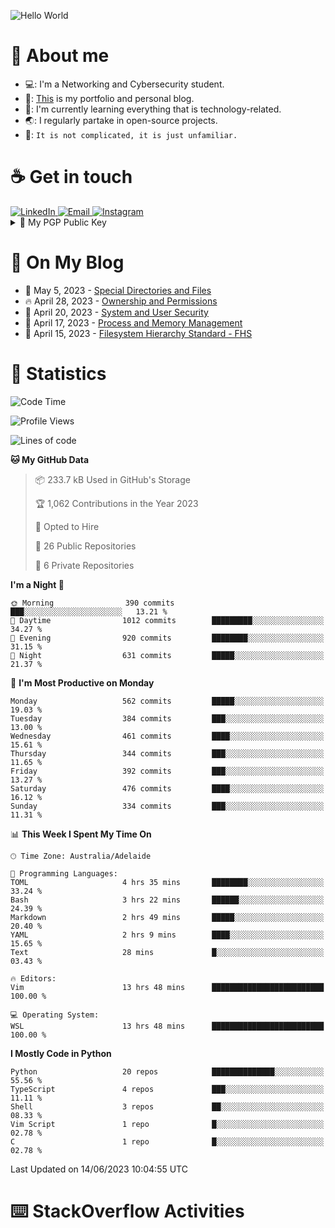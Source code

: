 <img src="https://raw.githubusercontent.com/sagar-viradiya/sagar-viradiya/master/resources/banner.png" alt="Hello World"><p align="center"></p>

# :robot: About me

- 💻: I'm a Networking and Cybersecurity student.
- 🔭: [This](https://tanducmai.com/) is my portfolio and personal blog.
- 🌱: I'm currently learning everything that is technology-related.
- 🌏: I regularly partake in open-source projects.
- 💬: `It is not complicated, it is just unfamiliar.`

# :coffee: Get in touch

<a target="_blank" href="https://www.linkedin.com/in/tanducmai/">
<img alt="LinkedIn" src="https://img.shields.io/badge/LinkedIn-0077B5?style=for-the-badge&logo=linkedin&logoColor=white" />
</a>
<a target="_blank" href="mailto:henryfromvietnam@gmail.com">
<img alt="Email" src="https://img.shields.io/badge/Gmail-D14836?style=for-the-badge&logo=gmail&logoColor=white" />
</a>
<a target="_blank" href="https://www.instagram.com/henry.maii/">
<img alt="Instagram" src="https://img.shields.io/badge/Instagram-E4405F?style=for-the-badge&logo=instagram&logoColor=white" />
</a>

<details>

  <summary>🔐 My PGP Public Key</summary>

```bash
$ gpg --recv-keys D2F1F3739A4E465E737C1F38F9E91488183ED044
```
  
</details>

# :scroll: On My Blog

<!-- BLOG-POST-LIST:START -->
 - 💯 May 5, 2023 - [Special Directories and Files](https://tanducmai.com/posts/systems-administration/special-directories-and-files/)
 - 🔥 April 28, 2023 - [Ownership and Permissions](https://tanducmai.com/posts/systems-administration/ownership-and-permissions/)
 - 💫 April 20, 2023 - [System and User Security](https://tanducmai.com/posts/systems-administration/system-and-user-security/)
 - 🚀 April 17, 2023 - [Process and Memory Management](https://tanducmai.com/posts/systems-administration/process-and-memory-management/)
 - 🌮 April 15, 2023 - [Filesystem Hierarchy Standard - FHS](https://tanducmai.com/posts/systems-administration/filesystem-hierarchy-standard-fhs/)<!-- BLOG-POST-LIST:END -->

# 🔢 Statistics

<!--START_SECTION:waka-->
![Code Time](http://img.shields.io/badge/Code%20Time-35%20hrs%2052%20mins-blue)

![Profile Views](http://img.shields.io/badge/Profile%20Views-61-blue)

![Lines of code](https://img.shields.io/badge/From%20Hello%20World%20I%27ve%20Written-9.1%20million%20lines%20of%20code-blue)

**🐱 My GitHub Data** 

> 📦 233.7 kB Used in GitHub's Storage 
 > 
> 🏆 1,062 Contributions in the Year 2023
 > 
> 💼 Opted to Hire
 > 
> 📜 26 Public Repositories 
 > 
> 🔑 6 Private Repositories 
 > 
**I'm a Night 🦉** 

```text
🌞 Morning                390 commits         ███░░░░░░░░░░░░░░░░░░░░░░   13.21 % 
🌆 Daytime                1012 commits        █████████░░░░░░░░░░░░░░░░   34.27 % 
🌃 Evening                920 commits         ████████░░░░░░░░░░░░░░░░░   31.15 % 
🌙 Night                  631 commits         █████░░░░░░░░░░░░░░░░░░░░   21.37 % 
```
📅 **I'm Most Productive on Monday** 

```text
Monday                   562 commits         █████░░░░░░░░░░░░░░░░░░░░   19.03 % 
Tuesday                  384 commits         ███░░░░░░░░░░░░░░░░░░░░░░   13.00 % 
Wednesday                461 commits         ████░░░░░░░░░░░░░░░░░░░░░   15.61 % 
Thursday                 344 commits         ███░░░░░░░░░░░░░░░░░░░░░░   11.65 % 
Friday                   392 commits         ███░░░░░░░░░░░░░░░░░░░░░░   13.27 % 
Saturday                 476 commits         ████░░░░░░░░░░░░░░░░░░░░░   16.12 % 
Sunday                   334 commits         ███░░░░░░░░░░░░░░░░░░░░░░   11.31 % 
```


📊 **This Week I Spent My Time On** 

```text
🕑︎ Time Zone: Australia/Adelaide

💬 Programming Languages: 
TOML                     4 hrs 35 mins       ████████░░░░░░░░░░░░░░░░░   33.24 % 
Bash                     3 hrs 22 mins       ██████░░░░░░░░░░░░░░░░░░░   24.39 % 
Markdown                 2 hrs 49 mins       █████░░░░░░░░░░░░░░░░░░░░   20.40 % 
YAML                     2 hrs 9 mins        ████░░░░░░░░░░░░░░░░░░░░░   15.65 % 
Text                     28 mins             █░░░░░░░░░░░░░░░░░░░░░░░░   03.43 % 

🔥 Editors: 
Vim                      13 hrs 48 mins      █████████████████████████   100.00 % 

💻 Operating System: 
WSL                      13 hrs 48 mins      █████████████████████████   100.00 % 
```

**I Mostly Code in Python** 

```text
Python                   20 repos            ██████████████░░░░░░░░░░░   55.56 % 
TypeScript               4 repos             ███░░░░░░░░░░░░░░░░░░░░░░   11.11 % 
Shell                    3 repos             ██░░░░░░░░░░░░░░░░░░░░░░░   08.33 % 
Vim Script               1 repo              █░░░░░░░░░░░░░░░░░░░░░░░░   02.78 % 
C                        1 repo              █░░░░░░░░░░░░░░░░░░░░░░░░   02.78 % 
```




 Last Updated on 14/06/2023 10:04:55 UTC
<!--END_SECTION:waka-->

# :keyboard: StackOverflow Activities

<!-- STACKOVERFLOW:START -->
<!-- STACKOVERFLOW:END -->
